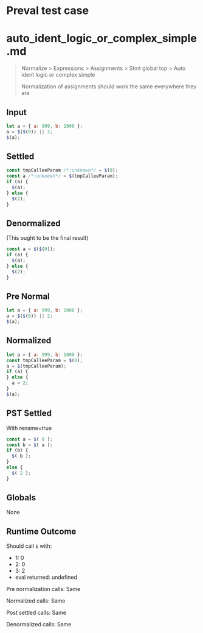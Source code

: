 # Preval test case

# auto_ident_logic_or_complex_simple.md

> Normalize > Expressions > Assignments > Stmt global top > Auto ident logic or complex simple
>
> Normalization of assignments should work the same everywhere they are

## Input

`````js filename=intro
let a = { a: 999, b: 1000 };
a = $($(0)) || 2;
$(a);
`````

## Settled


`````js filename=intro
const tmpCalleeParam /*:unknown*/ = $(0);
const a /*:unknown*/ = $(tmpCalleeParam);
if (a) {
  $(a);
} else {
  $(2);
}
`````

## Denormalized
(This ought to be the final result)

`````js filename=intro
const a = $($(0));
if (a) {
  $(a);
} else {
  $(2);
}
`````

## Pre Normal


`````js filename=intro
let a = { a: 999, b: 1000 };
a = $($(0)) || 2;
$(a);
`````

## Normalized


`````js filename=intro
let a = { a: 999, b: 1000 };
const tmpCalleeParam = $(0);
a = $(tmpCalleeParam);
if (a) {
} else {
  a = 2;
}
$(a);
`````

## PST Settled
With rename=true

`````js filename=intro
const a = $( 0 );
const b = $( a );
if (b) {
  $( b );
}
else {
  $( 2 );
}
`````

## Globals

None

## Runtime Outcome

Should call `$` with:
 - 1: 0
 - 2: 0
 - 3: 2
 - eval returned: undefined

Pre normalization calls: Same

Normalized calls: Same

Post settled calls: Same

Denormalized calls: Same
